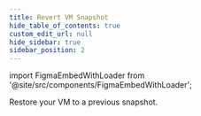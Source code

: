 ```yaml
---
title: Revert VM Snapshot
hide_table_of_contents: true
custom_edit_url: null
hide_sidebar: true
sidebar_position: 2
---
```


import FigmaEmbedWithLoader from '@site/src/components/FigmaEmbedWithLoader';

Restore your VM to a previous snapshot.

<div style={{ width: "100%", height: "auto", margin: 0, padding: 0, overflow: "hidden" }}>
  <FigmaEmbedWithLoader  className="figma-wrapper"
    url="https://embed.figma.com/proto/YTCPokWKgvhOdKkBeuUK4I/Revert-VM-Snapshot?node-id=1-66&scaling=scale-down-width&content-scaling=fixed&page-id=0%3A1&embed-host=share"
    thumbnail="/img/template-thumbnail.jpg" 
  />
</div>